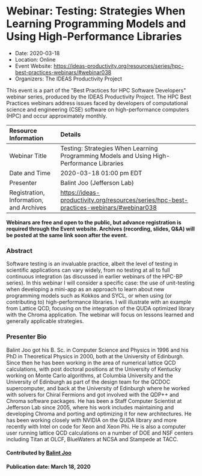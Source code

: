 # Webinar: Testing: Strategies When Learning Programming Models and Using High-Performance Libraries

- Date: 2020-03-18
- Location: Online
- Event Website: https://ideas-productivity.org/resources/series/hpc-best-practices-webinars/#webinar038
- Organizers: The IDEAS Productivity Project
			   
This event is a part of the "Best Practices for HPC Software
Developers" webinar series, produced by the IDEAS Productivity
Project. The HPC Best Practices webinars address issues faced by
developers of computational science and engineering (CSE) software on
high-performance computers (HPC) and occur approximately monthly.

Resource Information | Details
:--- | :---			   
Webinar Title | Testing: Strategies When Learning Programming Models and Using High-Performance Libraries
Date and Time | 2020-03-18 01:00 pm EDT
Presenter | Balint Joo (Jefferson Lab)   <!-- codespell:ignore joo -->
Registration, Information, and Archives | 	<https://ideas-productivity.org/resources/series/hpc-best-practices-webinars/#webinar038>	   

**Webinars are free and open to the public, but advance registration is required through the Event website. Archives (recording, slides, Q&A) will be posted at the same link soon after the event.**

### Abstract
<p>Software testing is an invaluable practice, albeit the level of testing in scientific applications can vary widely, from no testing at all to full continuous integration (as discussed in earlier webinars of the HPC-BP series). In this webinar I will consider a specific case: the use of unit-testing when developing a mini-app as an approach to learn about new programming models such as Kokkos and SYCL, or when using (or contributing to) high-performance libraries. I will illustrate with an example from Lattice QCD, focusing on the integration of the QUDA optimized library with the Chroma application. The webinar will focus on lessons learned and generally applicable strategies.</p>



### Presenter Bio
<p>Balint Joo got his B. Sc. in Computer Science and Physics in 1996 and his PhD in Theoretical Physics in 2000, both at the University of Edinburgh. Since then he has been working in the area of numerical lattice QCD calculations, with post doctoral positions at the University of Kentucky working on Monte Carlo algorithms, at Columbia University and the University of Edinburgh as part of the design team for the QCDOC supercomputer, and back at the University of Edinburgh where he worked with solvers for Chiral Fermions and got involved with the QDP++ and Chroma software packages. He has been a Staff Computer Scientist at Jefferson Lab since 2005, where his work includes maintaining and developing Chroma and porting and optimizing it for new architectures. He has been working closely with NVIDIA on the QUDA library and more recently with Intel on code for Xeon and Xeon Phi. He is also a computer user running lattice QCD calculations on a number of DOE and NSF centers including Titan at OLCF, BlueWaters at NCSA and Stampede at TACC.</p>   <!-- codespell:ignore joo -->

    

#### Contributed by [Balint Joo](https://github.com/bjoo "Balint Joo GitHub profile")   <!-- codespell:ignore joo -->

#### Publication date: March 18, 2020

<!---
Publish: yes
Categories: skills
Topics: online learning
Level: 2
Prerequisites: default
Aggregate: none
--->

